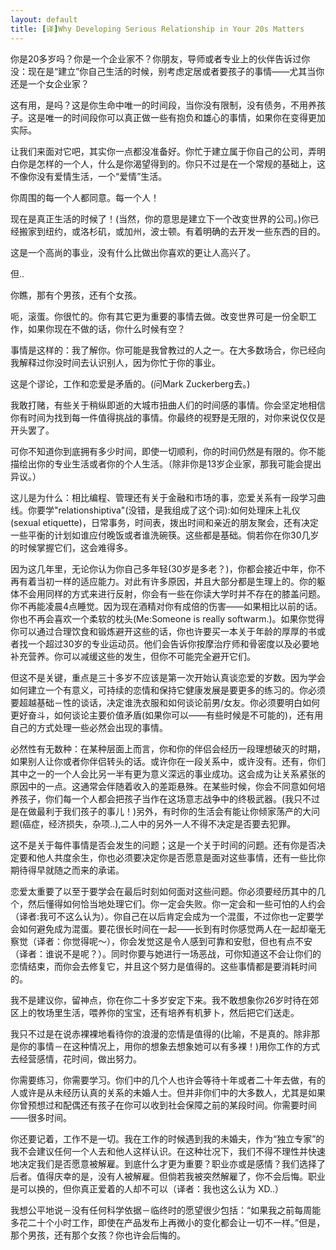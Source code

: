 ```yaml
---
layout: default
title: [译]Why Developing Serious Relationship in Your 20s Matters
---
```


你是20多岁吗？你是一个企业家不？你朋友，导师或者专业上的伙伴告诉过你没：现在是“建立”你自己生活的时候，别考虑定居或者要孩子的事情——尤其当你还是一个女企业家？

这有用，是吗？这是你生命中唯一的时间段，当你没有限制，没有债务，不用养孩子。这是唯一的时间段你可以真正做一些有抱负和雄心的事情，如果你在变得更加实际。

让我们来面对它吧，其实你一点都没准备好。你忙于建立属于你自己的公司，弄明白你是怎样的一个人，什么是你渴望得到的。你只不过是在一个常规的基础上，这不像你没有爱情生活，一个“爱情”生活。

你周围的每一个人都同意。每一个人！

现在是真正生活的时候了！(当然，你的意思是建立下一个改变世界的公司。)你已经搬家到纽约，或洛杉矶，或加州，波士顿。有着明确的去开发一些东西的目的。

这是一个高尚的事业，没有什么比做出你喜欢的更让人高兴了。

但..

你瞧，那有个男孩，还有个女孩。

呃，滚蛋。你很忙的。你有其它更为重要的事情去做。改变世界可是一份全职工作，如果你现在不做的话，你什么时候有空？

事情是这样的：我了解你。你可能是我曾教过的人之一。在大多数场合，你已经向我解释过你没时间去认识别人，因为你忙于你的事业。

这是个谬论，工作和恋爱是矛盾的。(问Mark Zuckerberg去。)

我敢打赌，有些关于稍纵即逝的大城市扭曲人们的时间感的事情。你会坚定地相信你有时间为找到每一件值得挑战的事情。你最终的视野是无限的，对你来说仅仅是开头罢了。

可你不知道你到底拥有多少时间，即使一切顺利，你的时间仍然是有限的。你不能描绘出你的专业生活或者你的个人生活。（除非你是13岁企业家，那我可能会提出异议。）

这儿是为什么：相比编程、管理还有关于金融和市场的事，恋爱关系有一段学习曲线。你要学"relationshiptiva"(没错，是我组成了这个词):如何处理床上礼仪(sexual etiquette)，日常事务，时间表，拨出时间和亲近的朋友聚会，还有决定一些平衡的计划如谁应付晚饭或者谁洗碗筷。这些都是基础。倘若你在你30几岁的时候掌握它们，这会难得多。

因为这几年里，无论你认为你自己多年轻(30岁是多老？)，你都会接近中年，你不再有着当初一样的适应能力。对此有许多原因，并且大部分都是生理上的。你的躯体不会用同样的方式来进行反射，你会有一些在你读大学时并不存在的膝盖问题。你不再能凌晨4点睡觉。因为现在酒精对你有成倍的伤害——如果相比以前的话。你也不再会喜欢一个柔软的枕头(Me:Someone is really softwarm.)。如果你觉得你可以通过合理饮食和锻炼避开这些的话，你也许要买一本关于年龄的厚厚的书或者找一个超过30岁的专业运动员。他们会告诉你按摩治疗师和骨密度以及必要地补充营养。你可以减缓这些的发生，但你不可能完全避开它们。

但这不是关键，重点是三十多岁不应该是第一次开始认真谈恋爱的岁数。因为学会如何建立一个有意义，可持续的恋情和保持它健康发展是要更多的练习的。你必须要超越基础－性的谈话，决定谁洗衣服和如何谈论前男/女友。你必须要明白如何更好奋斗，如何谈论主要价值矛盾(如果你可以——有些时候是不可能的)，还有用自己的方式处理一些必然会出现的事情。

必然性有无数种：在某种层面上而言，你和你的伴侣会经历一段理想破灭的时期，如果别人让你或者你伴侣转头的话。或许你在一段关系中，或许没有。还有，你们其中之一的一个人会比另一半有更为意义深远的事业成功。这会成为让关系紧张的原因中的一点。这通常会伴随着收入的差距悬殊。在某些时候，你会不同意如何培养孩子，你们每一个人都会把孩子当作在这场意志战争中的终极武器。(我只不过是在做最利于我们孩子的事儿！)另外，有时你的生活会有能让你倾家荡产的大问题(癌症，经济损失，杂项..),二人中的另外一人不得不决定是否要去犯罪。

这不是关于每件事情是否会发生的问题；这是一个关于时间的问题。还有你是否决定要和他人共度余生，你也必须要决定你是否愿意是面对这些事情，还有一些比你期待得早就随之而来的承诺。

恋爱太重要了以至于要学会在最后时刻如何面对这些问题。你必须要经历其中的几个，然后懂得如何恰当地处理它们。你一定会失败。你一定会和一些可怕的人约会（译者:我可不这么认为）。你自己在以后肯定会成为一个混蛋，不过你也一定要学会如何避免成为混蛋。要花很长时间在一起——长到有时你感觉两人在一起却毫无察觉（译者：你觉得呢～），你会发觉这是令人感到可靠和安慰，但也有点不安（译者：谁说不是呢？）。同时你要与她进行一场恶战，可你知道这不会让你们的恋情结束，而你会去修复它，并且这个努力是值得的。这些事情都是要消耗时间的。

我不是建议你，留神点，你在你二十多岁安定下来。我不敢想象你26岁时待在郊区上的牧场里生活，喂养你的宝宝，还有培养有机萝卜，然后把它们送走。

我只不过是在说赤裸裸地看待你的浪漫的恋情是值得的(比喻，不是真的。除非那是你的事情－在这种情况上，用你的想象去想象她可以有多裸！)用你工作的方式去经营感情，花时间，做出努力。

你需要练习，你需要学习。你们中的几个人也许会等待十年或者二十年去做，有的人或许是从未经历认真的关系的未婚人士。但并非你们中的大多数人，尤其是如果你曾预想过和配偶还有孩子在你可以收到社会保障之前的某段时间。你需要时间——很多时间。

你还要记着，工作不是一切。我在工作的时候遇到我的未婚夫，作为“独立专家”的我不会建议任何一个人去和他人这样认识。在这种壮况下，我们不得不理性并快速地决定我们是否愿意被解雇。到底什么才更为重要？职业亦或是感情？我们选择了后者。值得庆幸的是，没有人被解雇。但倘若我被突然解雇了，你不会后悔。职业是可以换的，但你真正爱着的人却不可以（译者：我也这么认为 XD..）

我想公平地说－没有任何科学依据－临终时的愿望很少包括：“如果我之前每周能多花二十个小时工作，即使在产品发布上再微小的变化都会让一切不一样。”但是，那个男孩，还有那个女孩？你也许会后悔的。